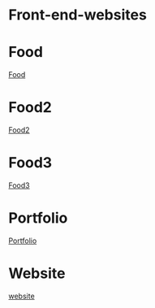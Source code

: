 # Front-end-websites
<h1>Food</h1>
<a href="https://anita-sharma.github.io/Front-end-websites/foodWebsites/food/index.html">Food</a>
<h1>Food2</h1>
<a href="https://anita-sharma.github.io/Front-end-websites/foodWebsites/food2/index.html">Food2</a>
<h1>Food3</h1>
<a href="https://anita-sharma.github.io/Front-end-websites/foodWebsites/food3/index.html">Food3</a>
<h1>Portfolio</h1>
<a href="https://anita-sharma.github.io/Front-end-websites/portfolio/index.html">Portfolio</a>
<h1>Website</h1>
<a href="https://anita-sharma.github.io/Front-end-websites/website/index.html">website</a>
